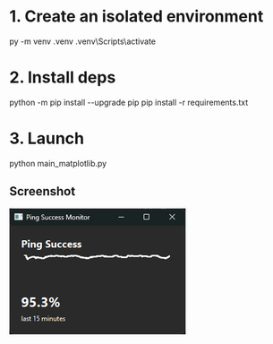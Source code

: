 # 1.  Create an isolated environment
py -m venv .venv
.venv\Scripts\activate

# 2.  Install deps
python -m pip install --upgrade pip
pip install -r requirements.txt

# 3.  Launch
python main_matplotlib.py

## Screenshot
![Application Screenshot](screen-01.png)
